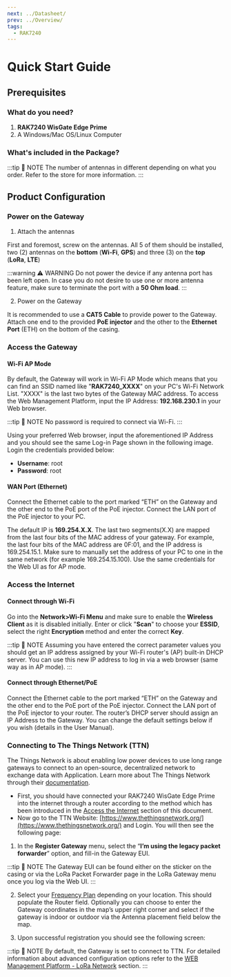 ```yaml
---
next: ../Datasheet/
prev: ../Overview/
tags:
  - RAK7240
---
```

# Quick Start Guide

## Prerequisites

<!-- <rk-img
  src="/assets/images/wisgate/rak7240/quickstart/1.rak7240-overview.jpg"
  width="70%"
  caption="RAK7240 WisGate Edge Prime"
/> -->

### What do you need?

1. **RAK7240 WisGate Edge Prime**
2. A Windows/Mac OS/Linux Computer

### What's included in the Package?

<rk-img
  src="/assets/images/wisgate/rak7240/quickstart/2.package-contents.jpg"
  width="80%"
  caption="RAK7240 WisGate Edge Prime"
/>

:::tip 📝 NOTE
The number of antennas in different depending on what you order. Refer to the store for more information.
:::

## Product Configuration

### Power on the Gateway

1. Attach the antennas

First and foremost, screw on the antennas. All 5 of them should be installed, two (2) antennas on the **bottom** (**Wi-Fi**, **GPS**) and three (3) on the **top** (**LoRa**, **LTE**)

:::warning ⚠️ WARNING
Do not power the device if any antenna port has been left open. In case you do not desire to use one or more antenna feature, make sure to terminate the port with a **50 Ohm load**.
:::

2. Power on the Gateway

It is recommended to use a **CAT5 Cable** to provide power to the Gateway. Attach one end to the provided **PoE injector** and the other to the **Ethernet Port** (ETH) on the bottom of the casing.

<rk-img
  src="/assets/images/wisgate/rak7240/quickstart/3.power-through-poe.jpg"
  width="70%"
  caption="Powering the Gateway using PoE"
/>


### Access the Gateway

#### Wi-Fi AP Mode

By default, the Gateway will work in Wi-Fi AP Mode which means that you can find an SSID named like "**RAK7240_XXXX**" on your PC's Wi-Fi Network List. "XXXX" is the last two bytes of the Gateway MAC address. To access the Web Management Platform, input the IP Address: **192.168.230.1** in your Web browser.

:::tip 📝 NOTE
No password is required to connect via Wi-Fi.
:::

Using your preferred Web browser, input the aforementioned IP Address and you should see the same Log-in Page shown in the following image. Login the credentials provided below:

- **Username**: root
- **Password**: root

<rk-img
  src="/assets/images/wisgate/rak7240/quickstart/4.access-through-apmode.jpg"
  width="70%"
  caption="Accessing the Gateway via Wi-Fi AP Mode"
/>

#### WAN Port (Ethernet)

Connect the Ethernet cable to the port marked “ETH” on the Gateway and the other end to the PoE port of the PoE injector. Connect the LAN port of the PoE injector to your PC.

The default IP is **169.254.X.X**. The last two segments(X.X) are mapped from the last four bits of the MAC address of your gateway. For example, the last four bits of the MAC address are 0F:01, and the IP address is 169.254.15.1. Make sure to manually set the address of your PC to one in the same network (for example 169.254.15.100). Use the same credentials for the Web UI as for AP mode.

<rk-img
  src="/assets/images/wisgate/rak7240/quickstart/5.access-through-ethernet.jpg"
  width="70%"
  caption="Accessing the Gateway via WAN Port (Ethernet)"
/>


### Access the Internet

#### Connect through Wi-Fi

<rk-img
  src="/assets/images/wisgate/rak7240/quickstart/6.access-internet-wifi.jpg"
  width="70%"
  caption="Accessing the Internet using Wi-Fi"
/>

Go into the **Network>Wi-Fi Menu** and make sure to enable the **Wireless Client** as it is disabled initially. Enter or click "**Scan**" to choose your **ESSID**, select the right **Encryption** method and enter the correct **Key**.

<rk-img
  src="/assets/images/wisgate/rak7240/quickstart/7.access-wifi-credentials.png"
  width="60%"
  caption="Connect through Wi-Fi Credentials"
/>

:::tip 📝 NOTE
Assuming you have entered the correct parameter values you should get an IP address assigned by your Wi-Fi router's (AP) built-in DHCP server. You can use this new IP address to log in via a web browser (same way as in AP mode).
:::


#### Connect through Ethernet/PoE

<rk-img
  src="/assets/images/wisgate/rak7240/quickstart/8.access-internet-ethernet.jpg"
  width="70%"
  caption="Accessing the Internet through Ethernet"
/>

Connect the Ethernet cable to the port marked “ETH” on the Gateway and the other end to the PoE port of the PoE injector. Connect the LAN port of the PoE injector to your router. The router’s DHCP server should assign an IP Address to the Gateway. You can change the default settings below if you wish (details in the User Manual).

<rk-img
  src="/assets/images/wisgate/rak7240/quickstart/9.access-ethernet-credentials.png"
  width="60%"
  caption="Connect through Ethernet Settings"
/>

### Connecting to The Things Network (TTN)

The Things Network is about enabling low power devices to use long range gateways to connect to an open-source, decentralized network to exchange data with Application. Learn more about The Things Network through their [documentation](https://www.thethingsnetwork.org/docs/).

- First, you should have connected your RAK7240 WisGate Edge Prime into the internet through a  router according to the method which has been introduced in the [Access the Internet](#access-the-internet) section of this document.
- Now go to the TTN Website: [https://www.thethingsnetwork.org/](https://www.thethingsnetwork.org/) and Login. You will then see the following page:

<rk-img
  src="/assets/images/wisgate/rak7240/quickstart/10.ttn-homepage.png"
  width="100%"
  caption="The Things Network Home Page"
/>


1. In the **Register Gateway** menu, select the “**I’m using the legacy packet forwarder**” option, and fill-in the Gateway EUI.

<rk-img
  src="/assets/images/wisgate/rak7240/quickstart/11.register-gateway.png"
  width="100%"
  caption="Registering your Gateway"
/>

:::tip 📝 NOTE
 The Gateway EUI can be found either on the sticker on the casing or via the LoRa Packet Forwarder page in the LoRa Gateway menu once you log via the Web UI.
:::

2. Select your [Frequency Plan](https://www.thethingsnetwork.org/docs/lorawan/frequency-plans.html) depending on your location. This should populate the Router field. Optionally you can choose to enter the Gateway coordinates in the map’s upper right corner and select if the gateway is indoor or outdoor via the Antenna placement field below the map.

3. Upon successful registration you should see the following screen:

<rk-img
  src="/assets/images/wisgate/rak7240/quickstart/12.ttn-successful.png"
  width="100%"
  caption="Gateway successfully connected to The Things Network (TTN)"
/>

:::tip 📝 NOTE
 By default, the Gateway is set to connect to TTN. For detailed information about advanced configuration options refer to the [WEB Management Platform - LoRa Network](/Knowledge-Hub/Learn/Resources/WEB-Management-Platform/#lora®-network) section.
:::

<!---
Link for Web Management Platform for Packet Forwarder is temporary until centralized doc for Deployment Guides is generated.
-->